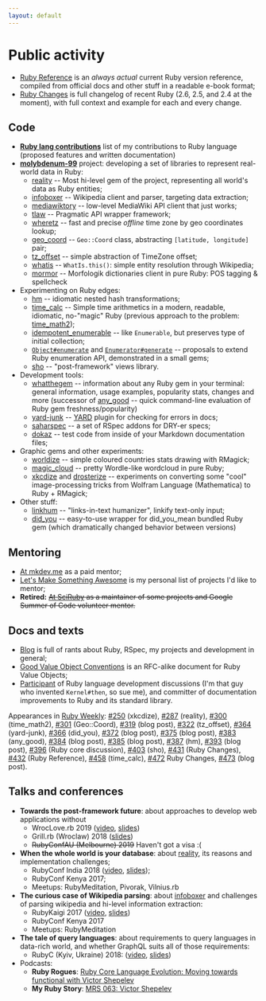```yaml
---
layout: default
---
```


# Public activity

* [Ruby Reference](https://rubyreferences.github.io/rubyref/) is an _always actual_ current Ruby version reference, compiled from official docs and other stuff in a readable e-book format;
* [Ruby Changes](https://rubyreferences.github.io/rubychanges/) is full changelog of recent Ruby (2.6, 2.5, and 2.4 at the moment), with full context and example for each and every change.

## Code

* **[Ruby lang contributions](https://github.com/zverok/my-ruby-contributions)** list of my contributions to Ruby language (proposed features and written documentation)
* **[molybdenum-99](https://github.com/molybdenum-99)** project: developing a set of libraries to represent real-world data in Ruby:
  * [reality](https://github.com/molybdenum-99/reality) -- Most hi-level gem of the project, representing all world's data as Ruby entities;
  * [infoboxer](https://github.com/molybdenum-99/infoboxer) -- Wikipedia client and parser, targeting data extraction;
  * [mediawiktory](https://github.com/molybdenum-99/mediawiktory) -- low-level MediaWiki API client that just works;
  * [tlaw](https://github.com/molybdenum-99/tlaw) -- Pragmatic API wrapper framework;
  * [wheretz](https://github.com/zverok/wheretz) -- fast and precise _offline_ time zone by geo coordinates lookup;
  * [geo_coord](https://github.com/zverok/geo_coord) -- `Geo::Coord` class, abstracting `[latitude, longitude]` pair;
  * [tz_offset](https://github.com/molybdenum-99/tz_offset) -- simple abstraction of TimeZone offset;
  * [whatis](https://github.com/molybdenum-99/whatis) -- `WhatIs.this()`: simple entity resolution through Wikipedia;
  * [mormor](https://github.com/molybdenum-99/mormor) -- Morfologik dictionaries client in pure Ruby: POS tagging & spellcheck
* Experimenting on Ruby edges:
  * [hm](https://github.com/zverok/hm) -- idiomatic nested hash transformations;
  * [time_calc](https://github.com/zverok/time_calc) -- Simple time arithmetics in a modern, readable, idiomatic, no-"magic" Ruby (previous approach to the problem: [time_math2](https://github.com/zverok/time_math2));
  * [idempotent_enumerable](https://github.com/zverok/idempotent_enumerable) -- like `Enumerable`, but preserves type of initial collection;
  * [`Object#enumerate`](https://github.com/zverok/object_enumerate) and [`Enumerator#generate`](https://github.com/zverok/enumerator_generate) -- proposals to extend Ruby enumeration API, demonstrated in a small gems;
  * [sho](https://github.com/zverok/sho) -- "post-framework" views library.
* Development tools:
  * [whatthegem](https://github.com/zverok/whatthegem) -- information about any Ruby gem in your terminal: general information, usage examples, popularity stats, changes and more (successor of [any_good](https://github.com/zverok/any_good) -- quick command-line evaluation of Ruby gem freshness/popularity)
  * [yard-junk](https://github.com/zverok/yard-junk) -- [YARD](https://github.com/lsegal/yard) plugin for checking for errors in docs;
  * [saharspec](https://github.com/zverok/saharspec) -- a set of RSpec addons for DRY-er specs;
  * [dokaz](http://github.com/zverok/dokaz) -- test code from inside of your Markdown documentation files;
* Graphic gems and other experiments:
  * [worldize](https://github.com/zverok/worldize) -- simple coloured countries stats drawing with RMagick;
  * [magic_cloud](http://github.com/zverok/magic_cloud) -- pretty Wordle-like wordcloud in pure Ruby;
  * [xkcdize](https://github.com/zverok/xkcdize) and [drosterize](https://github.com/zverok/drosterize) -- experiments on converting some "cool" image-processing tricks from Wolfram Language (Mathematica) to Ruby + RMagick;
* Other stuff:
  * [linkhum](https://github.com/zverok/linkhum) -- "links-in-text humanizer", linkify text-only input;
  * [did_you](https://github.com/zverok/did_you) -- easy-to-use wrapper for did_you_mean bundled Ruby gem (which dramatically changed behavior between versions)

## Mentoring

* [At mkdev.me](https://mkdev.me/en/mentors/zverok) as a paid mentor;
* [Let's Make Something Awesome](https://github.com/zverok/lmsa) is my personal list of projects I'd like to mentor;
* **Retired:** ~~[At SciRuby](http://sciruby.com/) as a maintainer of some projects and Google Summer of Code volunteer mentor.~~

## Docs and texts

* [Blog](/blog/) is full of rants about Ruby, RSpec, my projects and development in general;
* [Good Value Object Conventions](https://github.com/zverok/good-value-object) is an RFC-alike document for Ruby Value Objects;
* [Participant](https://bugs.ruby-lang.org/users/710) of Ruby language development discussions (I'm that guy who invented `Kernel#then`, so sue me), and committer of documentation improvements to Ruby and its standard library.

Appearances in [Ruby Weekly](https://rubyweekly.com/): [#250](https://rubyweekly.com/issues/250) (xkcdize), [#287](https://rubyweekly.com/issues/287) (reality), [#300](https://rubyweekly.com/issues/300) (time_math2), [#301](https://rubyweekly.com/issues/301) (Geo::Coord), [#319](https://rubyweekly.com/issues/319) (blog post), [#322](https://rubyweekly.com/issues/322) (tz_offset), [#364](https://rubyweekly.com/issues/364) (yard-junk), [#366](https://rubyweekly.com/issues/366) (did_you), [#372](https://rubyweekly.com/issues/372) (blog post), [#375](https://rubyweekly.com/issues/375) (blog post), [#383](https://rubyweekly.com/issues/383) (any_good), [#384](https://rubyweekly.com/issues/384) (blog post), [#385](https://rubyweekly.com/issues/385) (blog post), [#387](https://rubyweekly.com/issues/387) (hm), [#393](https://rubyweekly.com/issues/393) (blog post), [#396](https://rubyweekly.com/issues/396) (Ruby core discussion), [#403](https://rubyweekly.com/issues/403) (sho), [#431](https://rubyweekly.com/issues/431) (Ruby Changes), [#432](https://rubyweekly.com/issues/432) (Ruby Reference), [#458](https://rubyweekly.com/issues/458) (time_calc), [#472](https://rubyweekly.com/issues/472) Ruby Changes, [#473](https://rubyweekly.com/issues/473) (blog post).

## Talks and conferences

* **Towards the post-framework future**: about approaches to develop web applications without
  * WrocLove.rb 2019 ([video](https://www.youtube.com/watch?v=5UiBQtfRDUI&list=PLoGBNJiQoqRDJvwOYLuu7jnprRKhuc7Cp&index=10&t=1165s), [slides](https://docs.google.com/presentation/d/1ve4At8Vwww9ww3iM7BrQTTkBN9bWkOXmuSK2mmugSOQ/edit?usp=sharing))
  * Grill.rb (Wroclaw) 2018 ([slides](https://docs.google.com/presentation/d/1fg4DP5p4yDkFjNH-CDt6CAe5heO_BHy6tB52OgaEWkg/edit?usp=sharing))
  * ~~RubyConfAU (Melbourne) 2019~~ Haven't got a visa :(
* **When the whole world is your database**: about [reality](https://github.com/molybdenum-99/reality), its reasons and implementation challenges;
  * RubyConf India 2018 ([video](https://www.youtube.com/watch?v=x9GePP3B0oE&t=1s&list=PLe872Yf6CJWGYKLny9jFs9mLv0Z94m8k4&index=26), [slides](https://docs.google.com/presentation/d/1I4mznHUBhVVDxWfO2DRzxP4wNhs9Mmtx09SizLqIbaE/edit?usp=sharing));
  * RubyConf Kenya 2017;
  * Meetups: RubyMeditation, Pivorak, Vilnius.rb
* **The curious case of Wikipedia parsing**: about [infoboxer](https://github.com/molybdenum-99/infoboxer) and challenges of parsing wikipedia and hi-level information extraction:
  * RubyKaigi 2017 ([video](https://www.youtube.com/watch?v=oqsX8kNq94I), [slides](https://docs.google.com/presentation/d/1r3xUjc9nXlwAOmgzCI26lELdNp8Mnsd5sfXa9JJwIME/edit?usp=sharing))
  * RubyConf Kenya 2017
  * Meetups: RubyMeditation
* **The tale of query languages**: about requirements to query languages in data-rich world, and whether GraphQL suits all of those requirements:
  * RubyC (Kyiv, Ukraine) 2018: ([video](https://www.youtube.com/watch?v=vLbcqtrh6Ys), [slides](https://docs.google.com/presentation/d/1u9K-GiLNQyQm5JwDQfcUE-JM43u_a_ATmEDk1ZlHwEM/edit?usp=sharing))
* Podcasts:
  * **Ruby Rogues**: [Ruby Core Language Evolution: Moving towards functional with Victor Shepelev](https://devchat.tv/ruby-rogues/rr-367-ruby-core-language-evolution-moving-towards-functional-with-victor-shepelev)
  * **My Ruby Story**: [MRS 063: Victor Shepelev](https://devchat.tv/my-ruby-story/mrs-063-victor-shepelev/)